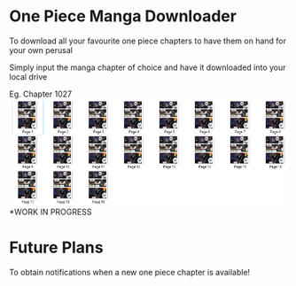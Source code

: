 # One Piece Manga Downloader

To download all your favourite one piece chapters to have them on hand for your own perusal
 
Simply input the manga chapter of choice and have it downloaded into your local drive

Eg. Chapter 1027
![img.png](img.png)
*WORK IN PROGRESS

# Future Plans

To obtain notifications when a new one piece chapter is available!
